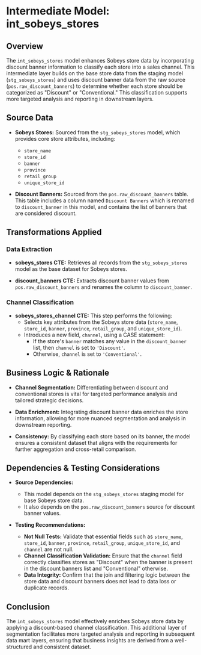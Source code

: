 # Intermediate Model: int_sobeys_stores

## Overview
The `int_sobeys_stores` model enhances Sobeys store data by incorporating discount banner information to classify each store into a sales channel. This intermediate layer builds on the base store data from the staging model (`stg_sobeys_stores`) and uses discount banner data from the raw source (`pos.raw_discount_banners`) to determine whether each store should be categorized as "Discount" or "Conventional." This classification supports more targeted analysis and reporting in downstream layers.

## Source Data
- **Sobeys Stores:**
  Sourced from the `stg_sobeys_stores` model, which provides core store attributes, including:
  - `store_name`
  - `store_id`
  - `banner`
  - `province`
  - `retail_group`
  - `unique_store_id`

- **Discount Banners:**
  Sourced from the `pos.raw_discount_banners` table. This table includes a column named `Discount Banners` which is renamed to `discount_banner` in this model, and contains the list of banners that are considered discount.

## Transformations Applied
### Data Extraction
- **sobeys_stores CTE:**
  Retrieves all records from the `stg_sobeys_stores` model as the base dataset for Sobeys stores.

- **discount_banners CTE:**
  Extracts discount banner values from `pos.raw_discount_banners` and renames the column to `discount_banner`.

### Channel Classification
- **sobeys_stores_channel CTE:**
  This step performs the following:
  - Selects key attributes from the Sobeys store data (`store_name`, `store_id`, `banner`, `province`, `retail_group`, and `unique_store_id`).
  - Introduces a new field, `channel`, using a CASE statement:
    - If the store's `banner` matches any value in the `discount_banner` list, then `channel` is set to `'Discount'`.
    - Otherwise, `channel` is set to `'Conventional'`.

## Business Logic & Rationale
- **Channel Segmentation:**
  Differentiating between discount and conventional stores is vital for targeted performance analysis and tailored strategic decisions.

- **Data Enrichment:**
  Integrating discount banner data enriches the store information, allowing for more nuanced segmentation and analysis in downstream reporting.

- **Consistency:**
  By classifying each store based on its banner, the model ensures a consistent dataset that aligns with the requirements for further aggregation and cross-retail comparison.

## Dependencies & Testing Considerations
- **Source Dependencies:**
  - This model depends on the `stg_sobeys_stores` staging model for base Sobeys store data.
  - It also depends on the `pos.raw_discount_banners` source for discount banner values.

- **Testing Recommendations:**
  - **Not Null Tests:**
    Validate that essential fields such as `store_name`, `store_id`, `banner`, `province`, `retail_group`, `unique_store_id`, and `channel` are not null.
  - **Channel Classification Validation:**
    Ensure that the `channel` field correctly classifies stores as "Discount" when the banner is present in the discount banners list and "Conventional" otherwise.
  - **Data Integrity:**
    Confirm that the join and filtering logic between the store data and discount banners does not lead to data loss or duplicate records.

## Conclusion
The `int_sobeys_stores` model effectively enriches Sobeys store data by applying a discount-based channel classification. This additional layer of segmentation facilitates more targeted analysis and reporting in subsequent data mart layers, ensuring that business insights are derived from a well-structured and consistent dataset.
